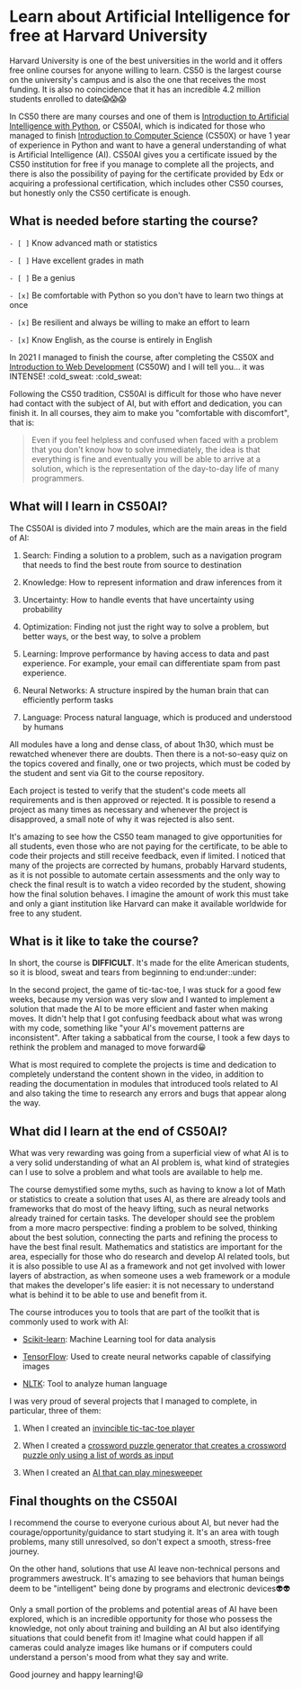 # Learn  about Artificial Intelligence for free at Harvard University

Harvard University is one of the best universities in the world and it offers free online courses for anyone willing to learn. CS50 is the largest course on the university's campus and is also the one that receives the most funding. It is also no coincidence that it has an incredible 4.2 million students enrolled to date:scream::scream::scream:

In CS50 there are many courses and one of them is [Introduction to Artificial Intelligence with Python](https://cs50.harvard.edu/ai/2020/), or CS50AI, which is indicated for those who managed to finish [Introduction to Computer Science](https://cs50.harvard.edu/x/2023/) (CS50X) or have 1 year of experience in Python and want to have a general understanding of what is Artificial Intelligence (AI). CS50AI gives you a certificate issued by the CS50 institution for free if you manage to complete all the projects, and there is also the possibility of paying for the certificate provided by Edx or acquiring a professional certification, which includes other CS50 courses, but honestly only the CS50 certificate is enough.

## What is needed before starting the course?

`- [ ]` Know advanced math or statistics

`- [ ]` Have excellent grades in math

`- [ ]` Be a genius

`- [x]` Be comfortable with Python so you don't have to learn two things at once

`- [x]` Be resilient and always be willing to make an effort to learn

`- [x]` Know English, as the course is entirely in English

In 2021 I managed to finish the course, after completing the CS50X and [Introduction to Web Development](https://cs50.harvard.edu/web/2020/) (CS50W) and I will tell you... it was INTENSE! :cold\_sweat: :cold\_sweat:

Following the CS50 tradition, CS50AI is difficult for those who have never had contact with the subject of AI, but with effort and dedication, you can finish it. In all courses, they aim to make you "comfortable with discomfort", that is:

> Even if you feel helpless and confused when faced with a problem that you don't know how to solve immediately, the idea is that everything is fine and eventually you will be able to arrive at a solution, which is the representation of the day-to-day life of many programmers.

## What will I learn in CS50AI?

The CS50AI is divided into 7 modules, which are the main areas in the field of AI:

1. Search: Finding a solution to a problem, such as a navigation program that needs to find the best route from source to destination
    
2. Knowledge: How to represent information and draw inferences from it
    
3. Uncertainty: How to handle events that have uncertainty using probability
    
4. Optimization: Finding not just the right way to solve a problem, but better ways, or the best way, to solve a problem
    
5. Learning: Improve performance by having access to data and past experience. For example, your email can differentiate spam from past experience.
    
6. Neural Networks: A structure inspired by the human brain that can efficiently perform tasks
    
7. Language: Process natural language, which is produced and understood by humans
    

All modules have a long and dense class, of about 1h30, which must be rewatched whenever there are doubts. Then there is a not-so-easy quiz on the topics covered and finally, one or two projects, which must be coded by the student and sent via Git to the course repository.

Each project is tested to verify that the student's code meets all requirements and is then approved or rejected. It is possible to resend a project as many times as necessary and whenever the project is disapproved, a small note of why it was rejected is also sent.

It's amazing to see how the CS50 team managed to give opportunities for all students, even those who are not paying for the certificate, to be able to code their projects and still receive feedback, even if limited. I noticed that many of the projects are corrected by humans, probably Harvard students, as it is not possible to automate certain assessments and the only way to check the final result is to watch a video recorded by the student, showing how the final solution behaves. I imagine the amount of work this must take and only a giant institution like Harvard can make it available worldwide for free to any student.

## What is it like to take the course?

In short, the course is **DIFFICULT**. It's made for the elite American students, so it is blood, sweat and tears from beginning to end:under::under:

In the second project, the game of tic-tac-toe, I was stuck for a good few weeks, because my version was very slow and I wanted to implement a solution that made the AI to be more efficient and faster when making moves. It didn't help that I got confusing feedback about what was wrong with my code, something like "your AI's movement patterns are inconsistent". After taking a sabbatical from the course, I took a few days to rethink the problem and managed to move forward:grinning:

What is most required to complete the projects is time and dedication to completely understand the content shown in the video, in addition to reading the documentation in modules that introduced tools related to AI and also taking the time to research any errors and bugs that appear along the way.

## What did I learn at the end of CS50AI?

What was very rewarding was going from a superficial view of what AI is to a very solid understanding of what an AI problem is, what kind of strategies can I use to solve a problem and what tools are available to help me.

The course demystified some myths, such as having to know a lot of Math or statistics to create a solution that uses AI, as there are already tools and frameworks that do most of the heavy lifting, such as neural networks already trained for certain tasks. The developer should see the problem from a more macro perspective: finding a problem to be solved, thinking about the best solution, connecting the parts and refining the process to have the best final result. Mathematics and statistics are important for the area, especially for those who do research and develop AI related tools, but it is also possible to use AI as a framework and not get involved with lower layers of abstraction, as when someone uses a web framework or a module that makes the developer's life easier: it is not necessary to understand what is behind it to be able to use and benefit from it.

The course introduces you to tools that are part of the toolkit that is commonly used to work with AI:

* [Scikit-learn](https://scikit-learn.org/stable/): Machine Learning tool for data analysis
    
* [TensorFlow](https://www.tensorflow.org/): Used to create neural networks capable of classifying images
    
* [NLTK](https://www.nltk.org/): Tool to analyze human language
    

I was very proud of several projects that I managed to complete, in particular, three of them:

1. When I created an [invincible tic-tac-toe player](https://cs50.harvard.edu/ai/2020/projects/0/tictactoe/)
    
2. When I created a [crossword puzzle generator that creates a crossword puzzle only using a list of words as input](https://cs50.harvard.edu/ai/2020/projects/3/crossword/)
    
3. When I created an [AI that can play minesweeper](https://cs50.harvard.edu/ai/2020/projects/1/minesweeper/)
    

## Final thoughts on the CS50AI

I recommend the course to everyone curious about AI, but never had the courage/opportunity/guidance to start studying it. It's an area with tough problems, many still unresolved, so don't expect a smooth, stress-free journey.

On the other hand, solutions that use AI leave non-technical persons and programmers awestruck. It's amazing to see behaviors that human beings deem to be "intelligent" being done by programs and electronic devices:alien::alien:

Only a small portion of the problems and potential areas of AI have been explored, which is an incredible opportunity for those who possess the knowledge, not only about training and building an AI but also identifying situations that could benefit from it! Imagine what could happen if all cameras could analyze images like humans or if computers could understand a person's mood from what they say and write.

Good journey and happy learning!:smiley: